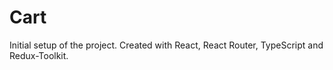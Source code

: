 # Cart

Initial setup of the project.  Created with React, React Router, TypeScript and Redux-Toolkit.




